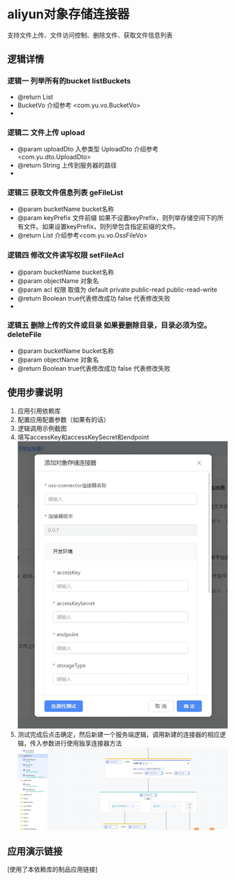 # aliyun对象存储连接器
支持文件上传、文件访问控制、删除文件、获取文件信息列表

## 逻辑详情

### 逻辑一  列举所有的bucket listBuckets  
* @return List<BucketVo> 
* BucketVo 介绍参考 <com.yu.vo.BucketVo>
* 
### 逻辑二  文件上传 upload
* @param uploadDto 入参类型 UploadDto 介绍参考<com.yu.dto.UploadDto>
* @return String 上传到服务器的路径
* 
### 逻辑三  获取文件信息列表 geFileList
* @param bucketName bucket名称
* @param keyPrefix  文件前缀 如果不设置keyPrefix，则列举存储空间下的所有文件。如果设置keyPrefix，则列举包含指定前缀的文件。
* @return List<OssFileVo> 介绍参考<com.yu.vo.OssFileVo>

### 逻辑四  修改文件读写权限 setFileAcl
* @param bucketName bucket名称
* @param objectName 对象名
* @param acl        权限 取值为 default private public-read public-read-write
* @return Boolean true代表修改成功 false 代表修改失败
* 
### 逻辑五 删除上传的文件或目录 如果要删除目录，目录必须为空。 deleteFile
* @param bucketName bucket名称
* @param objectName 对象名
* @return Boolean true代表修改成功 false 代表修改失败

## 使用步骤说明

1.  应用引用依赖库
2.  配置应用配置参数（如果有的话）
3.  逻辑调用示例截图
4.  填写accessKey和accessKeySecret和endpoint
![img2.png](img2.png)
5. 测试完成后点击确定，然后新建一个服务端逻辑，调用新建的连接器的相应逻辑，传入参数进行使用独享连接器方法
![img.png](img.png)

## 应用演示链接

[使用了本依赖库的制品应用链接]

